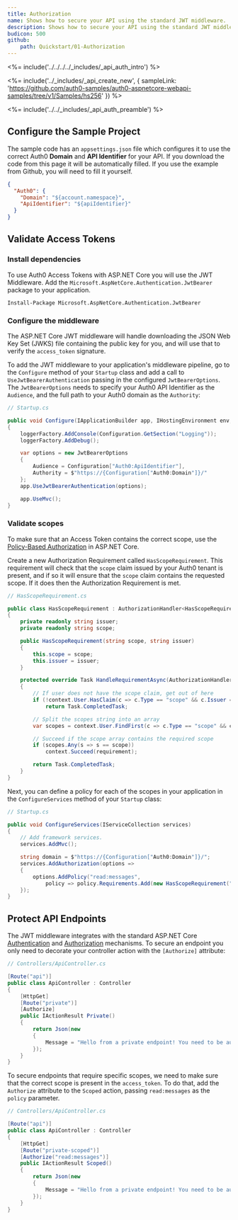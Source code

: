 ```yaml
---
title: Authorization
name: Shows how to secure your API using the standard JWT middleware.
description: Shows how to secure your API using the standard JWT middleware.
budicon: 500
github:
    path: Quickstart/01-Authorization
---
```


<%= include('../../../../_includes/_api_auth_intro') %>

<%= include('../_includes/_api_create_new', { sampleLink: 'https://github.com/auth0-samples/auth0-aspnetcore-webapi-samples/tree/v1/Samples/hs256' }) %>

<%= include('../../_includes/_api_auth_preamble') %>

## Configure the Sample Project

The sample code has an `appsettings.json` file which configures it to use the correct Auth0 **Domain** and **API Identifier** for your API. If you download the code from this page it will be automatically filled. If you use the example from Github, you will need to fill it yourself.

```json
{
  "Auth0": {
    "Domain": "${account.namespace}",
    "ApiIdentifier": "${apiIdentifier}"
  }
}
```

## Validate Access Tokens

### Install dependencies

To use Auth0 Access Tokens with ASP.NET Core you will use the JWT Middleware. Add the `Microsoft.AspNetCore.Authentication.JwtBearer` package to your application.

```text
Install-Package Microsoft.AspNetCore.Authentication.JwtBearer
```

### Configure the middleware

The ASP.NET Core JWT middleware will handle downloading the JSON Web Key Set (JWKS) file containing the public key for you, and will use that to verify the `access_token` signature.

To add the JWT middleware to your application's middleware pipeline, go to the `Configure` method of your `Startup` class and add a call to `UseJwtBearerAuthentication` passing in the configured `JwtBearerOptions`. The `JwtBearerOptions` needs to specify your Auth0 API Identifier as the `Audience`, and the full path to your Auth0 domain as the `Authority`:

```csharp
// Startup.cs

public void Configure(IApplicationBuilder app, IHostingEnvironment env, ILoggerFactory loggerFactory)
{
    loggerFactory.AddConsole(Configuration.GetSection("Logging"));
    loggerFactory.AddDebug();

    var options = new JwtBearerOptions
    {
        Audience = Configuration["Auth0:ApiIdentifier"],
        Authority = $"https://{Configuration["Auth0:Domain"]}/"
    };
    app.UseJwtBearerAuthentication(options);

    app.UseMvc();
}
```

### Validate scopes

To make sure that an Access Token contains the correct scope, use the [Policy-Based Authorization](https://docs.microsoft.com/en-us/aspnet/core/security/authorization/policies) in ASP.NET Core.

Create a new Authorization Requirement called `HasScopeRequirement`. This requirement will check that the `scope` claim issued by your Auth0 tenant is present, and if so it will ensure that the `scope` claim contains the requested scope. If it does then the Authorization Requirement is met.

```csharp
// HasScopeRequirement.cs

public class HasScopeRequirement : AuthorizationHandler<HasScopeRequirement>, IAuthorizationRequirement
{
    private readonly string issuer;
    private readonly string scope;

    public HasScopeRequirement(string scope, string issuer)
    {
        this.scope = scope;
        this.issuer = issuer;
    }

    protected override Task HandleRequirementAsync(AuthorizationHandlerContext context, HasScopeRequirement requirement)
    {
        // If user does not have the scope claim, get out of here
        if (!context.User.HasClaim(c => c.Type == "scope" && c.Issuer == issuer))
            return Task.CompletedTask;

        // Split the scopes string into an array
        var scopes = context.User.FindFirst(c => c.Type == "scope" && c.Issuer == issuer).Value.Split(' ');

        // Succeed if the scope array contains the required scope
        if (scopes.Any(s => s == scope))
            context.Succeed(requirement);

        return Task.CompletedTask;
    }
}
```

Next, you can define a policy for each of the scopes in your application in the `ConfigureServices` method of your `Startup` class:

```csharp
// Startup.cs

public void ConfigureServices(IServiceCollection services)
{
    // Add framework services.
    services.AddMvc();

    string domain = $"https://{Configuration["Auth0:Domain"]}/";
    services.AddAuthorization(options =>
    {
        options.AddPolicy("read:messages",
            policy => policy.Requirements.Add(new HasScopeRequirement("read:messages", domain)));
    });
}
```

## Protect API Endpoints

The JWT middleware integrates with the standard ASP.NET Core [Authentication](https://docs.microsoft.com/en-us/aspnet/core/security/authentication/) and [Authorization](https://docs.microsoft.com/en-us/aspnet/core/security/authorization/) mechanisms. To secure an endpoint you only need to decorate your controller action with the `[Authorize]` attribute:

```csharp
// Controllers/ApiController.cs

[Route("api")]
public class ApiController : Controller
{
    [HttpGet]
    [Route("private")]
    [Authorize]
    public IActionResult Private()
    {
        return Json(new
        {
            Message = "Hello from a private endpoint! You need to be authenticated to see this."
        });
    }
}
```

To secure endpoints that require specific scopes, we need to make sure that the correct scope is present in the `access_token`. To do that, add the `Authorize` attribute to the `Scoped` action, passing `read:messages` as the `policy` parameter. 

```csharp
// Controllers/ApiController.cs

[Route("api")]
public class ApiController : Controller
{
    [HttpGet]
    [Route("private-scoped")]
    [Authorize("read:messages")]
    public IActionResult Scoped()
    {
        return Json(new
        {
            Message = "Hello from a private endpoint! You need to be authenticated and have a scope of read:messages to see this."
        });
    }
}
```
